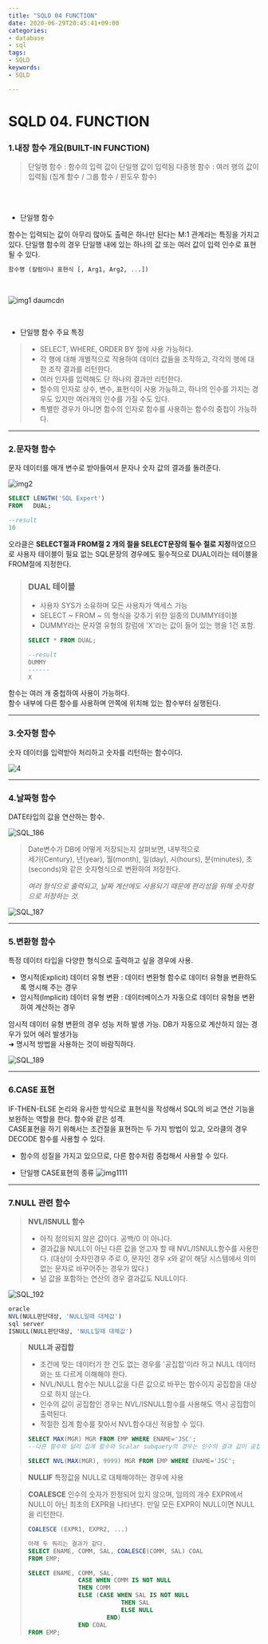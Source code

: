 ```yaml
---
title: "SQLD 04 FUNCTION"
date: 2020-06-29T20:45:41+09:00
categories:
- database
- sql
tags:
- SQLD
keywords:
- SQLD

---
```


<!--more-->

# SQLD 04. FUNCTION

### 1.내장 함수 개요(BUILT-IN FUNCTION)

> 단일행 함수 : 함수의 입력 값이 단일행 값이 입력됨
> 다중행 함수 : 여러 행의 값이 입력됨 (집계 함수 / 그룹 함수 / 윈도우 함수)

<br/>
<br/>

- 단일행 함수

함수는 입력되는 값이 아무리 많아도 출력은 하나만 된다는 M:1 관계라는 특징을 가지고있다. 단일행 함수의 경우 단일행 내에 있는 하나의 값 또는 여러 값이 입력 인수로 표현될 수 있다. 
```SQL
함수명 (칼럼이나 표현식 [, Arg1, Arg2, ...])
```
<br/>

![img1 daumcdn](https://user-images.githubusercontent.com/28701069/86002113-dc06c980-ba4a-11ea-88be-27bfab4db38a.jpg)

<br/>

- 단일행 함수 주요 특징
>  - SELECT, WHERE, ORDER BY 절에 사용 가능하다.
>  - 각 행에 대해 개별적으로 작용하여 데이터 값들을 조작하고, 각각의 행에 대한 조작 결과를 리턴한다.
>  - 여러 인자를 입력해도 단 하나의 결과만 리턴한다.
>   - 함수의 인자로 상수, 변수, 표현식이 사용 가능하고, 하나의 인수를 가지는 경우도 있지만 여러개의 인수를 가질 수도 있다.
>   - 특별한 경우가 아니면 함수의 인자로 함수를 사용하는 함수의 중첩이 가능하다.


--------

### 2.문자형 함수

문자 데이터를 매개 변수로 받아들여서 문자나 숫자 값의 결과를 돌려준다.

![img2](https://user-images.githubusercontent.com/28701069/86367958-98fd5e00-bcb7-11ea-817f-03f80e090ad1.png)

```sql
SELECT LENGTH('SQL Expert')
FROM   DUAL;

--result
10
```
오라클은 **SELECT절과 FROM절 2 개의 절을 SELECT문장의 필수 절로 지정**하였으므로 사용자 테이블이 필요 없는 SQL문장의 경우에도 필수적으로 DUAL이라는 테이블을 FROM절에 지정한다.

> ### DUAL 테이블
> - 사용자 SYS가 소유하며 모든 사용자가 액세스 가능
>  - SELECT ~ FROM ~ 의 형식을 갖추기 위한 일종의 DUMMY테이블
>  - DUMMY라는 문자열 유형의 칼럼에 'X'라는 값이 들어 있는 행을 1건 포함.
>  ```sql
>  SELECT * FROM DUAL;
>  
>  --result
>  DUMMY
>  ------
>  X
>  ```

함수는 여러 개 중첩하여 사용이 가능하다.   
함수 내부에 다른 함수를 사용하며 안쪽에 위치해 있는 함수부터 실행된다.   

--------

### 3.숫자형 함수

숫자 데이터를 입력받아 처리하고 숫자를 리턴하는 함수이다.

![4](https://user-images.githubusercontent.com/28701069/86370554-d9121000-bcba-11ea-8c8d-b2d4053e9af5.jpg)

--------

### 4.날짜형 함수

DATE타입의 값을 연산하는 함수.

![SQL_186](https://user-images.githubusercontent.com/28701069/86371280-aa486980-bcbb-11ea-80b3-953e9c88ccc3.jpg)

>Date변수가 DB에 어떻게 저장되는지 살펴보면, 내부적으로   
>세기(Century), 년(year), 월(month), 일(day), 시(hours), 분(minutes), 초(seconds)와 같은 숫자형식으로 변환하여 저장한다.   
>
>*여러 형식으로 출력되고, 날짜 계산에도 사용되기 때문에 편리성을 위해 숫자형으로 저장하는 것.*

 ![SQL_187](https://user-images.githubusercontent.com/28701069/86372082-b254d900-bcbc-11ea-8e7c-675c6901caee.jpg)


--------

### 5.변환형 함수

특정 데이터 타입을 다양한 형식으로 출력하고 싶을 경우에 사용.

- 명시적(Explicit) 데이터 유형 변환 : 데이터 변환형 함수로 데이터 유형을 변환하도록 명시해 주는 경우
- 암시적(Implicit) 데이터 유형 변환 : 데이터베이스가 자동으로 데이터 유형을 변환하여 계산하는 경우

암시적 데이터 유형 변환의 경우 성능 저하 발생 가능.  DB가 자동으로 계산하지 않는 경우가 있어 에러 발생가능   
&#10140; 명시적 방법을 사용하는 것이 바람직하다.

![SQL_189](https://user-images.githubusercontent.com/28701069/86372692-7ff7ab80-bcbd-11ea-9468-c702161b8ca0.jpg)


--------

### 6.CASE 표현

IF-THEN-ELSE 논리와 유사한 방식으로 표현식을 작성해서 SQL의 비교 연산 기능을 보완하는 역할을 한다. 함수와 같은 성격.    
CASE표현을 하기 위해서는 조건절을 표현하는 두 가지 방법이 있고, 오라클의 경우 DECODE 함수를 사용할 수 있다.
   
- 함수의 성질을 가지고 있으므로, 다른 함수처럼 중첩해서 사용할 수 있다.
   


- 단일행 CASE표현의 종류
![img1111](https://user-images.githubusercontent.com/28701069/86373677-9ce0ae80-bcbe-11ea-96da-d9c95272290a.png)



--------

### 7.NULL 관련 함수

>**NVL/ISNULL 함수**
> - 아직 정의되지 않은 값이다. 공백/0 이 아니다.
> - 결과값을 NULL이 아닌 다른 값을 얻고자 할 때 NVL/ISNULL함수를 사용한다. (대상이 숫자인경우 주로 0, 문자인 경우 x와 같이 해당 시스템에서 의미 없는 문자로 바꾸어주는 경우가 많다.)
> - 널 값을 포함하는 연산의 경우 결과값도 NULL이다. 


![SQL_192](https://user-images.githubusercontent.com/28701069/86530922-f54ec080-bef7-11ea-8dd8-2637d822528f.jpg)


```sql
oracle
NVL(NULL판단대상, 'NULL일때 대체값')
sql server
ISNULL(NULL판단대상, 'NULL일때 대체값')
```

>**NULL과 공집합**
>- 조건에 맞는 데이터가 한 건도 없는 경우를 '공집합'이라 하고 NULL 데이터와는 또 다르게 이해해야 한다.
> - NVL/NULL 함수는 NULL값을 다른 값으로 바꾸는 함수이지 공집합을 대상으로 하지 않는다.
> - 인수의 값이 공집합인 경우는 NVL/ISNULL함수를 사용해도 역시 공집합이 출력된다.
> - 적절한 집계 함수를 찾아서 NVL함수대신 적용할 수 있다.
> ```sql
> SELECT MAX(MGR) MGR FROM EMP WHERE ENAME='JSC';
> --다른 함수와 달리 집계 함수와 Scalar subquery의 경우는 인수의 결과 값이 공집합인 경우에도 NULL을 출력한다.   
> 
> SELECT NVL(MAX(MGR), 9999) MGR FROM EMP WHERE ENAME='JSC';
> ```
> 

>**NULLIF**
>특정값을 NULL로 대체해야하는 경우에 사용

>**COALESCE**
>인수의 숫자가 한정되어 있지 않으며, 임의의 개수 EXPR에서 NULL이 아닌 최초의 EXPR을 나타낸다. 만일 모든 EXPR이 NULL이면 NULL을 리턴한다.
>```sql
>COALESCE (EXPR1, EXPR2, ...)
> 
> 아래 두 쿼리는 결과가 같다.
> SELECT ENAME, COMM, SAL, COALESCE(COMM, SAL) COAL
> FROM EMP;
>
>SELECT ENAME, COMM, SAL,
>				CASE WHEN COMM IS NOT NULL
>				THEN COMM
>				ELSE (CASE WHEN SAL IS NOT NULL
>							THEN SAL
>							ELSE NULL
>						END)
>				END COAL
>FROM EMP;
>```